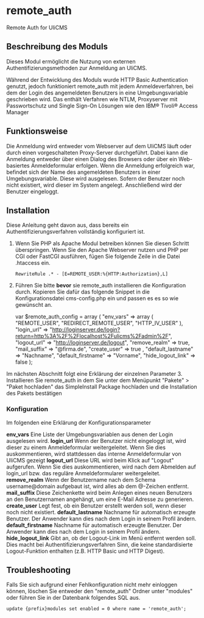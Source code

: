 # remote_auth
Remote Auth for UliCMS

## Beschreibung des Moduls
Dieses Modul ermöglicht die Nutzung von externen Authentifizierungsmethoden zur Anmeldung an UliCMS.

Während der Entwicklung des Moduls wurde HTTP Basic Authentication genutzt, jedoch funktioniert remote_auth mit jedem Anmeldeverfahren, bei dem der Login des angemeldeten Benutzers in eine Umgebungsvariable geschrieben wird.
Das enthält Verfahren wie NTLM, Proxyserver mit Passwortschutz und Single Sign-On Lösungen wie den IBM® Tivoli® Access Manager

## Funktionsweise
Die Anmeldung wird entweder vom Webserver auf dem UliCMS läuft oder durch einen vorgeschalteten Proxy-Server durchgeführt. Dabei kann die Anmeldung entweder über einen Dialog des Browsers oder über ein Web-basiertes Anmeldeformular erfolgen.
Wenn die Anmeldung erfolgreich war, befindet sich der Name des angemeldeten Benutzers in einer Umgebungsvariable. Diese wird ausgelesen. Sofern der Benutzer noch nicht existiert, wird dieser im System angelegt. Anschließend wird der Benutzer eingeloggt.

## Installation
Diese Anleitung geht davon aus, dass bereits ein Authentifizierungsverfahren vollständig konfiguriert ist.
1. Wenn Sie PHP als Apache Modul betreiben können Sie diesen Schritt überspringen.
Wenn Sie den Apache Webserver nutzen und PHP per CGI oder FastCGI ausführen, fügen Sie folgende Zeile in die Datei .htaccess ein.

       RewriteRule .* - [E=REMOTE_USER:%{HTTP:Authorization},L]

2. Führen Sie bitte **bevor** sie remote_auth installieren die Konfiguration durch.
Kopieren Sie dafür das folgende Snippet in die Konfigurationsdatei cms-config.php ein und passen es es so wie gewünscht an.

    var $remote_auth_config = array (
    		"env_vars" => array (
    				"REMOTE_USER",
    				"REDIRECT_REMOTE_USER",
    				"HTTP_IV_USER"
    		),
    		"login_url" => "http://loginserver.de/login?return=http%3A%2F%2Flocalhost%2Fulicms%2Fadmin%2F",
    		"logout_url" => "http://loginserver.de/logout",
    		"remove_realm" => true,
    		"mail_suffix" => "@firma.de",
    		"create_user" => true ,
    		"default_lastname" => "Nachname",
    		"default_firstname" => "Vorname",
    		"hide_logout_link" => false
    );

Im nächsten Abschnitt folgt eine Erklärung der einzelnen Parameter
3. Installieren Sie remote_auth in dem Sie unter dem Menüpunkt "Pakete" > "Paket hochladen" das SimpleInstall Package hochladen und die Installation des Pakets bestätigen

### Konfiguration
Im folgenden eine Erklärung der Konfigurationsparameter

**env_vars** Eine Liste der Umgebungsvariablen aus denen der Login ausgelesen wird.
**login_url**  Wenn der Benutzer nicht eingeloggt ist, wird dieser zu einem Anmeldeformular weitergeleitet. Wenn Sie dies auskommentieren, wird stattdessen das interne Anmeldeformular von UliCMS gezeigt
**logout_url** Diese URL wird beim Klick auf "Logout" aufgerufen. Wenn Sie dies auskommentieren, wird nach dem Abmelden auf login_url bzw. das reguläre Anmeldeformularer weitergeleitet.
**remove_realm** Wenn der Benutzername nach dem Schema username@domain aufgebaut ist, wird alles ab dem @-Zeichen entfernt.
**mail_suffix** Diese Zeichenkette wird beim Anlegen eines neuen Benutzers an den Benutzernamen angehängt, um eine E-Mail Adresse zu generieren.
**create_user**
Legt fest, ob ein Benutzer erstellt werden soll, wenn dieser noch nicht existiert.
**default_lastname** Nachname für automatisch erzeugte Benutzer. Der Anwender kann dies nach dem Login in seinem Profil ändern.
**default_firstname** Nachname für automatisch erzeugte Benutzer. Der Anwender kann dies nach dem Login in seinem Profil ändern.
**hide_logout_link** Gibt an, ob der Logout-Link im Menü entfernt werden soll. Dies macht bei Authentifizierungsverfahren Sinn, die keine standardisierte Logout-Funktion enthalten (z.B. HTTP Basic und HTTP Digest).


## Troubleshooting
Falls Sie sich aufgrund einer Fehlkonfiguration nicht mehr einloggen können, löschen Sie entweder den "remote_auth" Ordner unter "modules" oder führen Sie in der Datenbank folgendes SQL aus.

    update {prefix}modules set enabled = 0 where name = 'remote_auth';
